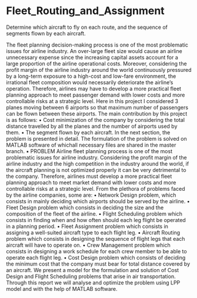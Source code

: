 # Fleet_Routing_and_Assignment
Determine which aircraft to fly on each route, and the sequence of segments flown by each aircraft.

The fleet planning decision-making process is one of the most problematic
issues for airline industry. An over-large fleet size would cause an airline
unnecessary expense since the increasing capital assets account for a large
proportion of the airline operational costs. Moreover, considering the profit
margin of the airline industry around the world continuously pressured by a
long-term exposure to a high-cost and low-fare environment, the irrational fleet
composition would necessarily deteriorate the airline’s operation. Therefore,
airlines may have to develop a more practical fleet planning approach to meet
passenger demand with lower costs and more controllable risks at a strategic
level.
Here in this project I considered 3 planes moving between 6 airports so that
maximum number of passengers can be flown between these airports.
The main contribution by this project is as follows:
    • Cost minimization of the company by considering the total distance
    travelled by all the planes and the number of airports used by them.
    • The segment flown by each aircraft.
In the next section, the problem is presented in detail. The formulation of the
problem is solved on MATLAB software of whichall necessary files are shared in
the master branch.
▪ PROBLEM
  Airline fleet planning process is one of the most problematic issues for airline
  industry. Considering the profit margin of the airline industry and the high
  competition in the industry around the world, if the aircraft planning is not
  optimized properly it can be very detrimental to the company. Therefore,
  airlines must develop a more practical fleet planning approach to meet market
  demand with lower costs and more controllable risks at a strategic level. From
  the plethora of problems faced by the airline companies, some are:
    • Network Design problem, which consists in mainly deciding which
    airports should be served by the airline.
    • Fleet Design problem which consists in deciding the size and the
    composition of the fleet of the airline.
    • Flight Scheduling problem which consists in finding when and how
    often should each leg flight be operated in a planning period.
    • Fleet Assignment problem which consists in assigning a well-suited
    aircraft type to each flight leg.
    • Aircraft Routing problem which consists in designing the sequence of
    flight legs that each aircraft will have to operate on.
    • Crew Management problem which consists in designing a work
    schedule for each crew member to be able to operate each flight leg.
    • Cost Design problem which consists of deciding the minimum cost
    that the company must bear for total distance covered by an aircraft.
    We present a model for the formulation and solution of Cost Design and
    Flight Scheduling problems that arise in air transportation. Through this
    report we will analyse and optimize the problem using LPP model and with the
    help of MATLAB software.
